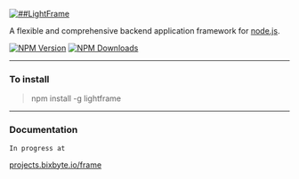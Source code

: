 [![##LightFrame](http://cards.ueab.ac.ke/bixbyte-frame.png)](https://www.npmjs.com/package/lightframe)

A flexible and comprehensive backend application framework for [node.js](http://nodejs.org).

[![NPM Version][npm-image]][npm-url]
[![NPM Downloads][downloads-image]][downloads-url]

----
### **To install**
> npm install -g lightframe

----
### **Documentation** 
    In progress at 
[projects.bixbyte.io/frame](http://projects.bixbyte.io)

[npm-image]: https://img.shields.io/npm/v/lightframe.svg
[npm-url]: https://npmjs.org/package/lightframe
[downloads-image]: https://img.shields.io/npm/dm/lightframe.svg
[downloads-url]: https://npmjs.org/package/lightframe
[linux-image]: https://img.shields.io/travis/ianmin2/lightframe/master.svg?label=linux
[windows-image]: https://img.shields.io/appveyor/ci/dougwilson/lightframe/master.svg?label=windows

[test-image]: https://img.shields.io/coveralls/ianmin2/lightframe/master.svg